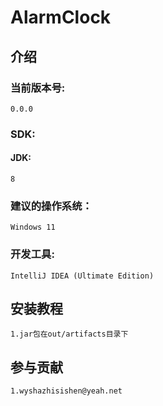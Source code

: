 # AlarmClock

## 介绍

### 当前版本号:

    0.0.0

### SDK:

#### JDK:

    8

### 建议的操作系统：

    Windows 11

### 开发工具:

    IntelliJ IDEA (Ultimate Edition)

## 安装教程

    1.jar包在out/artifacts目录下

## 参与贡献

    1.wyshazhisishen@yeah.net
